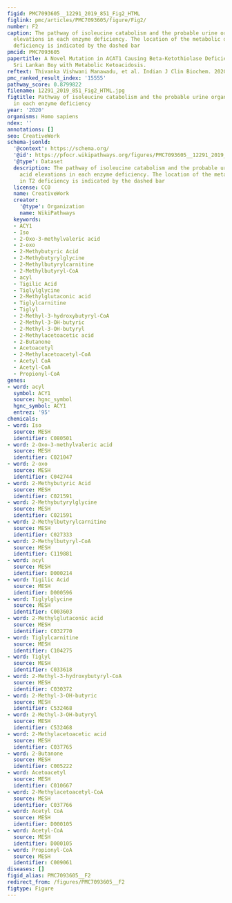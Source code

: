 ```yaml
---
figid: PMC7093605__12291_2019_851_Fig2_HTML
figlink: pmc/articles/PMC7093605/figure/Fig2/
number: F2
caption: The pathway of isoleucine catabolism and the probable urine organic acid
  elevations in each enzyme deficiency. The location of the metabolic defect in T2
  deficiency is indicated by the dashed bar
pmcid: PMC7093605
papertitle: A Novel Mutation in ACAT1 Causing Beta-Ketothiolase Deficiency in a 4-Year-Old
  Sri Lankan Boy with Metabolic Ketoacidosis.
reftext: Thivanka Vishwani Manawadu, et al. Indian J Clin Biochem. 2020 Apr;35(2):251-254.
pmc_ranked_result_index: '15555'
pathway_score: 0.8799822
filename: 12291_2019_851_Fig2_HTML.jpg
figtitle: Pathway of isoleucine catabolism and the probable urine organic acid elevations
  in each enzyme deficiency
year: '2020'
organisms: Homo sapiens
ndex: ''
annotations: []
seo: CreativeWork
schema-jsonld:
  '@context': https://schema.org/
  '@id': https://pfocr.wikipathways.org/figures/PMC7093605__12291_2019_851_Fig2_HTML.html
  '@type': Dataset
  description: The pathway of isoleucine catabolism and the probable urine organic
    acid elevations in each enzyme deficiency. The location of the metabolic defect
    in T2 deficiency is indicated by the dashed bar
  license: CC0
  name: CreativeWork
  creator:
    '@type': Organization
    name: WikiPathways
  keywords:
  - ACY1
  - Iso
  - 2-Oxo-3-methylvaleric acid
  - 2-oxo
  - 2-Methybutyric Acid
  - 2-Methybutyrylglycine
  - 2-Methylbutyrylcarnitine
  - 2-Methylbutyryl-CoA
  - acyl
  - Tigilic Acid
  - Tiglylglycine
  - 2-Methylglutaconic acid
  - Tiglylcarnitine
  - Tiglyl
  - 2-Methyl-3-hydroxybutyryl-CoA
  - 2-Methyl-3-OH-butyric
  - 2-Methyl-3-OH-butyryl
  - 2-Methylacetoacetic acid
  - 2-Butanone
  - Acetoacetyl
  - 2-Methylacetoacetyl-CoA
  - Acetyl CoA
  - Acetyl-CoA
  - Propionyl-CoA
genes:
- word: acyl
  symbol: ACY1
  source: hgnc_symbol
  hgnc_symbol: ACY1
  entrez: '95'
chemicals:
- word: Iso
  source: MESH
  identifier: C080501
- word: 2-Oxo-3-methylvaleric acid
  source: MESH
  identifier: C021047
- word: 2-oxo
  source: MESH
  identifier: C042744
- word: 2-Methybutyric Acid
  source: MESH
  identifier: C021591
- word: 2-Methybutyrylglycine
  source: MESH
  identifier: C021591
- word: 2-Methylbutyrylcarnitine
  source: MESH
  identifier: C027333
- word: 2-Methylbutyryl-CoA
  source: MESH
  identifier: C119881
- word: acyl
  source: MESH
  identifier: D000214
- word: Tigilic Acid
  source: MESH
  identifier: D000596
- word: Tiglylglycine
  source: MESH
  identifier: C003603
- word: 2-Methylglutaconic acid
  source: MESH
  identifier: C032770
- word: Tiglylcarnitine
  source: MESH
  identifier: C104275
- word: Tiglyl
  source: MESH
  identifier: C033618
- word: 2-Methyl-3-hydroxybutyryl-CoA
  source: MESH
  identifier: C030372
- word: 2-Methyl-3-OH-butyric
  source: MESH
  identifier: C532468
- word: 2-Methyl-3-OH-butyryl
  source: MESH
  identifier: C532468
- word: 2-Methylacetoacetic acid
  source: MESH
  identifier: C037765
- word: 2-Butanone
  source: MESH
  identifier: C005222
- word: Acetoacetyl
  source: MESH
  identifier: C010667
- word: 2-Methylacetoacetyl-CoA
  source: MESH
  identifier: C037766
- word: Acetyl CoA
  source: MESH
  identifier: D000105
- word: Acetyl-CoA
  source: MESH
  identifier: D000105
- word: Propionyl-CoA
  source: MESH
  identifier: C009061
diseases: []
figid_alias: PMC7093605__F2
redirect_from: /figures/PMC7093605__F2
figtype: Figure
---
```

